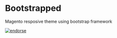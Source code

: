 Bootstrapped
============

Magento resposive theme using bootstrap framework

[![endorse](https://api.coderwall.com/subrata/endorsecount.png)](https://coderwall.com/subrata)

